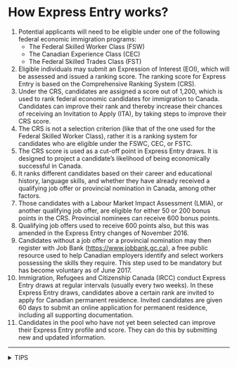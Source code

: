 # How Express Entry works?

1. Potential applicants will need to be eligible under one of the following federal economic immigration programs:
   * The Federal Skilled Worker Class (FSW)
   * The Canadian Experience Class (CEC)
   * The Federal Skilled Trades Class (FST)
2. Eligible individuals may submit an Expression of Interest (EOI), which will be assessed and issued a ranking score. The ranking score for Express Entry is based on the Comprehensive Ranking System (CRS).
3. Under the CRS, candidates are assigned a score out of 1,200, which is used to rank federal economic candidates for immigration to Canada. Candidates can improve their rank and thereby increase their chances of receiving an Invitation to Apply (ITA), by taking steps to improve their CRS score. &#x20;
4. The CRS is not a selection criterion (like that of the one used for the Federal Skilled Worker Class), rather it is a ranking system for candidates who are eligible under the FSWC, CEC, or FSTC. &#x20;
5. The CRS score is used as a cut-off point in Express Entry draws. It is designed to project a candidate’s likelihood of being economically successful in Canada.
6. It ranks different candidates based on their career and educational history, language skills, and whether they have already received a qualifying job offer or provincial nomination in Canada, among other factors. &#x20;
7. Those candidates with a Labour Market Impact Assessment (LMIA), or another qualifying job offer, are eligible for either 50 or 200 bonus points in the CRS. Provincial nominees can receive 600 bonus points. &#x20;
8. Qualifying job offers used to receive 600 points also, but this was amended in the Express Entry changes of November 2016. &#x20;
9. Candidates without a job offer or a provincial nomination may then register with Job Bank (https://www.jobbank.gc.ca), a free public resource used to help Canadian employers identify and select workers possessing the skills they require.  This step used to be mandatory but has become voluntary as of June 2017.&#x20;
10. Immigration, Refugees and Citizenship Canada (IRCC) conduct Express Entry draws at regular intervals (usually every two weeks). In these Express Entry draws, candidates above a certain rank are invited to apply for Canadian permanent residence.  Invited candidates are given 60 days to submit an online application for permanent residence, including all supporting documentation. &#x20;
11. Candidates in the pool who have not yet been selected can improve their Express Entry profile and score. They can do this by submitting new and updated information.

***

<details>

<summary>TIPS</summary>

Look at the section 'Improving your CRS score' to learn about the different ways you can improve your score

</details>
